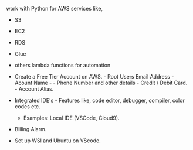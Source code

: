 work with Python for AWS services like,
- S3
- EC2 
- RDS 
- Glue 
- others
lambda functions for automation

- Create a Free Tier Account on AWS. - Root Users Email Address - Acount Name - - Phone Number and other details - Credit / Debit Card. - Account Alias. 

- Integrated IDE's - Features like, code editor, debugger, compiler, color codes etc.
  - Examples: Local IDE (VSCode, Cloud9).

- Billing Alarm.

- Set up WSl and Ubuntu on VScode.